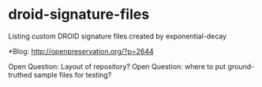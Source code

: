 # droid-signature-files
Listing custom DROID signature files created by exponential-decay

*Blog: http://openpreservation.org/?p=2644 

Open Question: Layout of repository?
Open Question: where to put ground-truthed sample files for testing? 